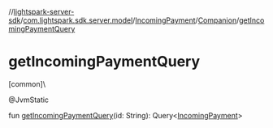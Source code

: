 //[lightspark-server-sdk](../../../../index.md)/[com.lightspark.sdk.server.model](../../index.md)/[IncomingPayment](../index.md)/[Companion](index.md)/[getIncomingPaymentQuery](get-incoming-payment-query.md)

# getIncomingPaymentQuery

[common]\

@JvmStatic

fun [getIncomingPaymentQuery](get-incoming-payment-query.md)(id: String): Query&lt;[IncomingPayment](../index.md)&gt;
